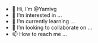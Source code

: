 - 👋 Hi, I’m @Yamivg
- 👀 I’m interested in ...
- 🌱 I’m currently learning ...
- 💞️ I’m looking to collaborate on ...
- 📫 How to reach me ...

<!---
Yamivg/Yamivg is a ✨ special ✨ repository because its `README.md` (this file) appears on your GitHub profile.
You can click the Preview link to take a look at your changes.
--->
